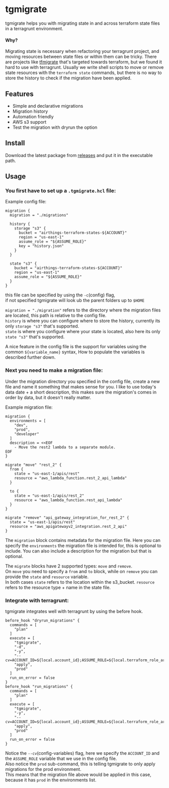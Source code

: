 # tgmigrate

tgmigrate helps you with migrating state in and across terraform state files in a terragrunt environment.</br>

#### Why?

Migrating state is necessary when refactoring your terragrunt project, and moving resources between state files or
within them can be tricky. There are projects like [tfmigrate](https://github.com/minamijoyo/tfmigrate) that's targeted
towards terraform, but we found it hard to use with terragrunt. Usually we write shell scripts to move or remove state
resources with the `terraform state` commands, but there is no way to store the history to check if the migration have
been applied.

## Features

- Simple and declarative migrations
- Migration history
- Automation friendly
- AWS s3 support
- Test the migration with dryrun the option

## Install

Download the latest package from [releases](https://github.com/aleksanderaleksic/tgmigrate/releases) and put it in the
executable path.

## Usage

### You first have to set up a `.tgmigrate.hcl` file:

Example config file:

```hcl
migration {
  migration = "./migrations"

  history {
    storage "s3" {
      bucket = "airthings-terraform-states-${ACCOUNT}"
      region = "us-east-1"
      assume_role = "${ASSUME_ROLE}"
      key = "history.json"
    }
  }

  state "s3" {
    bucket = "airthings-terraform-states-${ACCOUNT}"
    region = "us-east-1"
    assume_role = "${ASSUME_ROLE}"
  }
}
```

this file can be specified by using the `-c`(config) flag, </br> if not specified tgmigrate will look ub the parent
folders up to `$HOME`

`migration = "./migration"` refers to the directory where the migration files are located, this path is relative to the
config file. </br>
`history` is where you can configure where to store the history, currently its only `storage "s3"` that's supported.</br>
`state` is where you configure where your state is located, also here its only `state "s3"` that's supported.

A nice feature in the config file is the support for variables using the common `${variable_name}` syntax, How to
populate the variables is described further down.

### Next you need to make a migration file:

Under the migration directory you specified in the config file, create a new file and name it something that makes sense
for you. I like to use today's data date + a short description, this makes sure the migration's comes in order by data,
but it doesn't really matter.

Example migration file:

```hcl
migration {
  environments = [
    "dev",
    "prod",
    "developer"
  ]
  description = <<EOF
    - Move the rest2 lambda to a separate module.
EOF
}

migrate "move" "rest_2" {
  from {
    state = "us-east-1/apis/rest"
    resource = "aws_lambda_function.rest_2_api_lambda"
  }

  to {
    state = "us-east-1/apis/rest_2"
    resource = "aws_lambda_function.rest_api_lambda"
  }
}

migrate "remove" "api_gateway_integration_for_rest_2" {
  state = "us-east-1/apis/rest"
  resource = "aws_apigatewayv2_integration.rest_2_api"
}
```

The `migration` block contains metadata for the migration file. Here you can specify the `environments` the migration
file is intended for, this is optional to include. You can also include a description for the migration but that is
optional.

The `migrate` blocks have 2 supported types: `move` and `remove`.</br>
On `move` you need to specify a `from` and `to` block, while on `remove` you can provide the `state` and `resource`
variable. </br>
In both cases `state` refers to the location within the s3_bucket. `resource` refers to the resource type + name in
the state file.

### Integrate with terragrunt:

tgmigrate integrates well with terragrunt by using the before hook.</br>

```hcl
before_hook "dryrun_migrations" {
  commands = [
    "plan"
  ]
  execute = [
    "tgmigrate",
    "-d",
    "-y",
    "--cv=ACCOUNT_ID=${local.account_id};ASSUME_ROLE=${local.terraform_role_arn}",
    "apply",
    "prod"
  ]
  run_on_error = false
}
before_hook "run_migrations" {
  commands = [
    "plan"
  ]
  execute = [
    "tgmigrate",
    "-y",
    "--cv=ACCOUNT_ID=${local.account_id};ASSUME_ROLE=${local.terraform_role_arn}",
    "apply",
    "prod"
  ]
  run_on_error = false
}
```

Notice the `--cv`(config-variables) flag, here we specify the `ACCOUNT_ID` and the `ASSUME_ROLE` variable that we use in the config file.</br>
Also notice the `prod` sub-command, this is telling tgmigrate to only apply migrations for the prod environment. </br> 
This means that the migration file above would be applied in this case, because it has `prod` in the environments list.